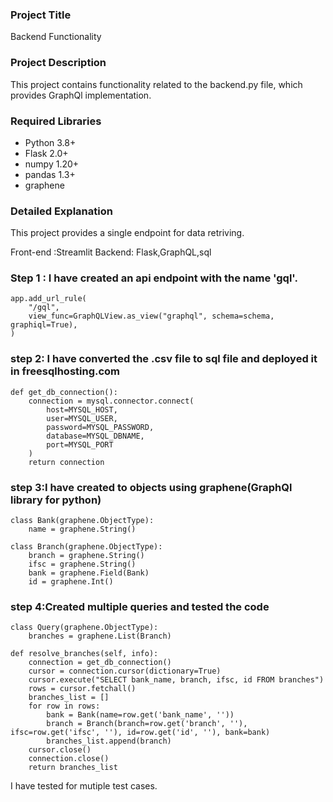
### Project Title
Backend Functionality

### Project Description
This project contains functionality related to the backend.py file, which provides GraphQl implementation.
### Required Libraries
* Python 3.8+
* Flask 2.0+
* numpy 1.20+
* pandas 1.3+
* graphene

### Detailed Explanation
This project provides a single endpoint for data retriving.

Front-end :Streamlit
Backend: Flask,GraphQL,sql

### Step 1 : I have created an api endpoint with the name 'gql'.
    app.add_url_rule(
        "/gql",
        view_func=GraphQLView.as_view("graphql", schema=schema, graphiql=True),
    )

### step 2: I have converted the .csv file to sql file and deployed it in freesqlhosting.com
    def get_db_connection():
        connection = mysql.connector.connect(
            host=MYSQL_HOST,
            user=MYSQL_USER,
            password=MYSQL_PASSWORD,
            database=MYSQL_DBNAME,
            port=MYSQL_PORT
        )
        return connection

### step 3:I have created to objects using graphene(GraphQl library for python)
    class Bank(graphene.ObjectType):
        name = graphene.String()
    
    class Branch(graphene.ObjectType):
        branch = graphene.String()
        ifsc = graphene.String()
        bank = graphene.Field(Bank)
        id = graphene.Int()
### step 4:Created multiple queries and tested the code
    class Query(graphene.ObjectType):
        branches = graphene.List(Branch)

    def resolve_branches(self, info):
        connection = get_db_connection()
        cursor = connection.cursor(dictionary=True)
        cursor.execute("SELECT bank_name, branch, ifsc, id FROM branches")
        rows = cursor.fetchall()
        branches_list = []
        for row in rows:
            bank = Bank(name=row.get('bank_name', ''))
            branch = Branch(branch=row.get('branch', ''), ifsc=row.get('ifsc', ''), id=row.get('id', ''), bank=bank)
            branches_list.append(branch)
        cursor.close()
        connection.close()
        return branches_list

I have tested for mutiple test cases.

